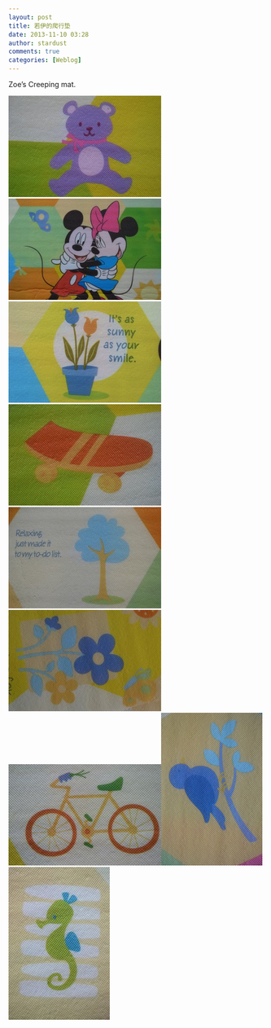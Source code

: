 ```yaml
---
layout: post
title: 若伊的爬行垫
date: 2013-11-10 03:28
author: stardust
comments: true
categories: [Weblog]
---
```

<p>Zoe’s Creeping mat.</p>
<a href="/wp-content/uploads/2013/11/tumblr_mw12z20YcV1r4083lo6_1280.jpg"><img src="/wp-content/uploads/2013/11/tumblr_mw12z20YcV1r4083lo6_1280-300x199.jpg" alt="" width="300" height="199" /></a><a href="/wp-content/uploads/2013/11/tumblr_mw12z20YcV1r4083lo9_1280.jpg"><img src="/wp-content/uploads/2013/11/tumblr_mw12z20YcV1r4083lo9_1280-300x199.jpg" alt="" width="300" height="199" /></a>
<a href="/wp-content/uploads/2013/11/tumblr_mw12z20YcV1r4083lo8_1280.jpg"><img src="/wp-content/uploads/2013/11/tumblr_mw12z20YcV1r4083lo8_1280-300x199.jpg" alt="" width="300" height="199" /></a><a href="/wp-content/uploads/2013/11/tumblr_mw12z20YcV1r4083lo5_1280.jpg"><img src="/wp-content/uploads/2013/11/tumblr_mw12z20YcV1r4083lo5_1280-300x199.jpg" alt="" width="300" height="199" /></a>
<a href="/wp-content/uploads/2013/11/tumblr_mw12z20YcV1r4083lo4_1280.jpg"><img src="/wp-content/uploads/2013/11/tumblr_mw12z20YcV1r4083lo4_1280-300x199.jpg" alt="" width="300" height="199" /></a><a href="/wp-content/uploads/2013/11/tumblr_mw12z20YcV1r4083lo7_1280.jpg"><img src="/wp-content/uploads/2013/11/tumblr_mw12z20YcV1r4083lo7_1280-300x199.jpg" alt="" width="300" height="199" /></a>
<a href="/wp-content/uploads/2013/11/tumblr_mw12z20YcV1r4083lo3_1280.jpg"><img src="/wp-content/uploads/2013/11/tumblr_mw12z20YcV1r4083lo3_1280-300x199.jpg" alt="" width="300" height="199" /></a><a href="/wp-content/uploads/2013/11/tumblr_mw12z20YcV1r4083lo1_1280.jpg"><img src="/wp-content/uploads/2013/11/tumblr_mw12z20YcV1r4083lo1_1280-199x300.jpg" alt="" width="199" height="300" /></a>
<a href="/wp-content/uploads/2013/11/tumblr_mw12z20YcV1r4083lo2_1280.jpg"><img src="/wp-content/uploads/2013/11/tumblr_mw12z20YcV1r4083lo2_1280-199x300.jpg" alt="" width="199" height="300" /></a>
